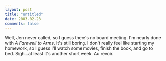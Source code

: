 ```yaml
---
layout: post
title: "untitled"
date: 2003-02-23
comments: false
---
```

Well, Jen never called, so I guess there's no board meeting. I'm nearly done
with _A Farewell to Arms_. It's still boring. I don't really feel like
starting my homework, so I guess I'll watch some movies, finish the book, and
go to bed. Sigh...at least it's another short week. Au revoir.
